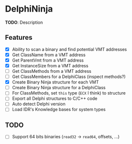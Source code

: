 # DelphiNinja

**TODO**: Description

## Features

- [x] Ability to scan a binary and find potential VMT addresses
- [x] Get ClassName from a VMT address
- [x] Get ParentVmt from a VMT address
- [x] Get InstanceSize from a VMT address
- [ ] Get ClassMethods from a VMT address
- [ ] Get ClassMembers for a DelphiClass (inspect methods?)
- [x] Create Binary Ninja structure for each VMT
- [ ] Create Binary Ninja structure for a DelphiClass
- [ ] For ClassMethods, set `this` type (`ECX` I think) to structure
- [ ] Export all Delphi structures to C/C++ code
- [ ] Auto detect Delphi version
- [ ] Load IDR's Knowledge bases for system types

## TODO

- [ ] Support 64 bits binaries (`read32` -> `read64`, offsets, ...)
